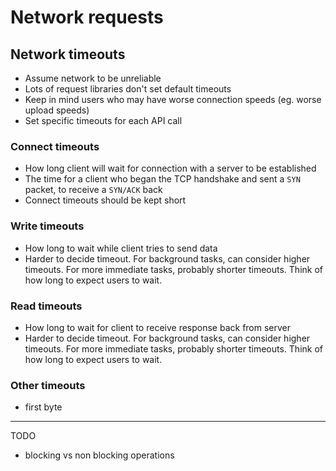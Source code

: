 # Network requests

## Network timeouts

- Assume network to be unreliable
- Lots of request libraries don't set default timeouts
- Keep in mind users who may have worse connection speeds (eg. worse upload speeds)
- Set specific timeouts for each API call

### Connect timeouts

- How long client will wait for connection with a server to be established
- The time for a client who began the TCP handshake and sent a `SYN` packet, to receive a `SYN/ACK` back
- Connect timeouts should be kept short

### Write timeouts

- How long to wait while client tries to send data
- Harder to decide timeout. For background tasks, can consider higher timeouts. For more immediate tasks, probably shorter timeouts. Think of how long to expect users to wait.

### Read timeouts

- How long to wait for client to receive response back from server
- Harder to decide timeout. For background tasks, can consider higher timeouts. For more immediate tasks, probably shorter timeouts. Think of how long to expect users to wait.

### Other timeouts

- first byte

---

TODO

- blocking vs non blocking operations
